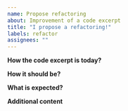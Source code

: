 ```yaml
---
name: Propose refactoring
about: Improvement of a code excerpt
title: "I propose a refactoring!"
labels: refactor
assignees: ""
---
```


**How the code excerpt is today?**

[//]: # (Short and concise description of how the code excerpt works and why it deserve a refactoring. If possible, attach the code excerpt)

**How it should be?**

[//]: # (Short and concise description of how the code excerpt must be after refactoring. If possible, attach the code excerpt)

**What is expected?**

[//]: # (Short and concise description of what is expected to happen with this new version. Ex: The page perfomance must increase and it should be notable in Vercel Analytics)

**Additional content**

[//]: # (Add any other inform refactoring-related.)
